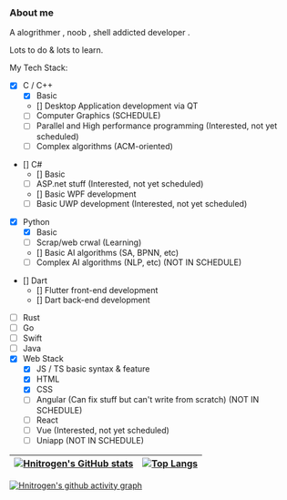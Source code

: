 ### About me

A alogrithmer , noob , shell addicted developer .

Lots to do & lots to learn.

My Tech Stack:
- [x] C / C++
  - [x] Basic
  - [] Desktop Application development via QT
  - [ ] Computer Graphics (SCHEDULE)
  - [ ] Parallel and High performance programming (Interested, not yet scheduled)
  - [ ] Complex algorithms (ACM-oriented)
- [] C#
  - [] Basic
  - [ ] ASP.net stuff (Interested, not yet scheduled)
  - [] Basic WPF development
  - [ ] Basic UWP development (Interested, not yet scheduled)
- [x] Python
  - [x] Basic
  - [ ] Scrap/web crwal (Learning)
  - [] Basic AI algorithms (SA, BPNN, etc)
  - [ ] Complex AI algorithms (NLP, etc) (NOT IN SCHEDULE)
- [] Dart
  - [] Flutter front-end development
  - [] Dart back-end development
- [ ] Rust 
- [ ] Go 
- [ ] Swift 
- [ ] Java 
- [x] Web Stack
  - [x] JS / TS basic syntax & feature
  - [x] HTML
  - [x] CSS
  - [ ] Angular (Can fix stuff but can't write from scratch) (NOT IN SCHEDULE)
  - [ ] React 
  - [ ] Vue (Interested, not yet scheduled)
  - [ ] Uniapp (NOT IN SCHEDULE)

| [![Hnitrogen's GitHub stats](https://github-readme-stats.vercel.app/api?username=Hnitrogen)](https://github.com/anuraghazra/github-readme-stats) | [![Top Langs](https://github-readme-stats.vercel.app/api/top-langs/?username=Hnitrogen&layout=compact)](https://github.com/anuraghazra/github-readme-stats) |
| -- | -- |

[![Hnitrogen's github activity graph](https://activity-graph.herokuapp.com/graph?username=Hnitrogen&custom_title=my%20contributions&theme=minimal)](https://github.com/ashutosh00710/github-readme-activity-graph)

